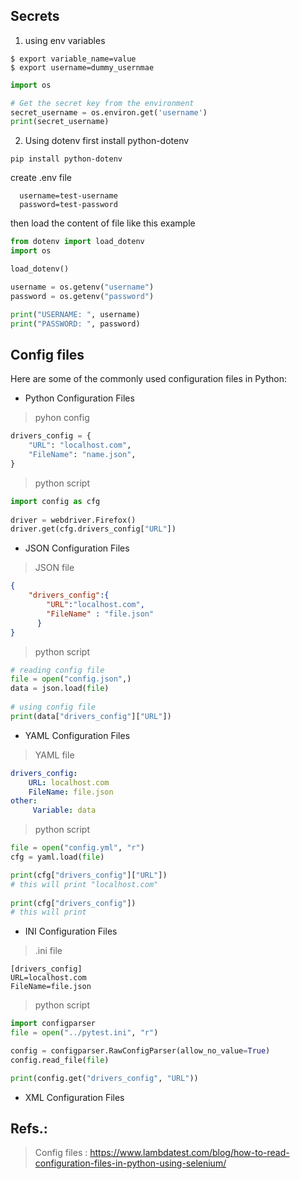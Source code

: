 ## Secrets

1. using env variables

```shell
$ export variable_name=value
$ export username=dummy_usernmae
```

```python
import os

# Get the secret key from the environment
secret_username = os.environ.get('username')
print(secret_username)
```

2. Using dotenv
   first install python-dotenv

```shell
pip install python-dotenv
```

create .env file

```shell
  username=test-username
  password=test-password
```

then load the content of file like this example

```python
from dotenv import load_dotenv
import os

load_dotenv()

username = os.getenv("username")
password = os.getenv("password")

print("USERNAME: ", username)
print("PASSWORD: ", password)
```

## Config files
Here are some of the commonly used configuration files in Python:

- Python Configuration Files
> pyhon config
```python
drivers_config = {
    "URL": "localhost.com",
    "FileName": "name.json",
}
```
> python script
```python
import config as cfg
 
driver = webdriver.Firefox()
driver.get(cfg.drivers_config["URL"])
```

- JSON Configuration Files
> JSON file
```json
{
    "drivers_config":{
        "URL":"localhost.com",
        "FileName" : "file.json"
      }
}
```
> python script
```python
# reading config file
file = open("config.json",)
data = json.load(file)
 
# using config file
print(data["drivers_config"]["URL"])
```

- YAML Configuration Files
> YAML file
```yaml
drivers_config:
	URL: localhost.com
	FileName: file.json
other:
     Variable: data
```
> python script
```python
file = open("config.yml", "r") 
cfg = yaml.load(file)

print(cfg["drivers_config"]["URL"])
# this will print "localhost.com" 
 
print(cfg["drivers_config"])
# this will print 
```

- INI Configuration Files
> .ini file 
```editorconfig
[drivers_config]
URL=localhost.com
FileName=file.json
```
> python script

```python
import configparser
file = open("../pytest.ini", "r")

config = configparser.RawConfigParser(allow_no_value=True)
config.read_file(file)

print(config.get("drivers_config", "URL"))
```
- XML Configuration Files



## Refs.:

> Config files : https://www.lambdatest.com/blog/how-to-read-configuration-files-in-python-using-selenium/